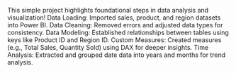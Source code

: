 This simple project highlights foundational steps in data analysis and visualization!
Data Loading: Imported sales, product, and region datasets into Power BI.
Data Cleaning: Removed errors and adjusted data types for consistency.
Data Modeling: Established relationships between tables using keys like Product ID and Region ID.
Custom Measures: Created measures (e.g., Total Sales, Quantity Sold) using DAX for deeper insights.
Time Analysis: Extracted and grouped date data into years and months for trend analysis.
